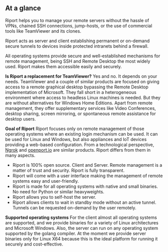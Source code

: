 <!-- markdownlint-disable -->

## At a glance

<!-- markdownlint-restore -->

Riport helps you to manage your remote servers without the hassle of VPNs, chained SSH connections, jump-hosts, or the
use of commercial tools like TeamViewer and its clones.

Riport acts as server and client establishing permanent or on-demand secure tunnels to devices inside protected intranets
behind a firewall.

All operating systems provide secure and well-established mechanisms for remote management, being SSH and Remote Desktop
the most widely used. Riport makes them accessible easily and securely.

**Is Riport a replacement for TeamViewer?**
Yes and no. It depends on your needs.
TeamViewer and a couple of similar products are focused on giving access to a remote graphical desktop bypassing the
Remote Desktop implementation of Microsoft. They fall short in a heterogeneous environment where access to headless
Linux machines is needed. But they are without alternatives for Windows Home Editions.
Apart from remote management, they offer supplementary services like Video Conferences, desktop sharing, screen
mirroring, or spontaneous remote assistance for desktop users.

**Goal of Riport**
Riport focuses only on remote management of those operating systems where an existing login mechanism can be used.
It can be used for Linux and Windows, but also appliances and IoT devices providing a web-based configuration.
From a technological perspective, [Ngrok](https://ngrok.com/) and [openport.io](https://openport.io) are similar
products. Riport differs from them in many aspects.

* Riport is 100% open source. Client and Server. Remote management is a matter of trust and security. Riport is fully transparent.
* Riport will come with a user interface making the management of remote systems easy and user-friendly.
* Riport is made for all operating systems with native and small binaries. No need for Python or similar heavyweights.
* Riport allows you to self-host the server.
* Riport allows clients to wait in standby mode without an active tunnel. Tunnels can be requested on-demand by the user remotely.

**Supported operating systems**
For the client almost all operating systems are supported, and we provide binaries for a variety of Linux architectures
and Microsoft Windows.
Also, the server can run on any operating system supported by the golang compiler. At the moment we provide server
binaries only for Linux X64 because this is the ideal platform for running it securely and cost-effective.
